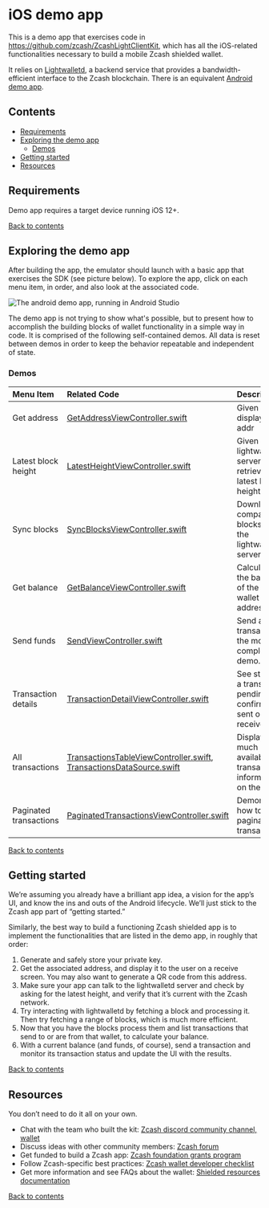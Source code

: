 # iOS demo app 
This is a demo app that exercises code in https://github.com/zcash/ZcashLightClientKit, which has all the iOS-related functionalities necessary to build a mobile Zcash shielded wallet. 

It relies on [Lightwalletd](https://github.com/zcash/lightwalletd), a backend service that provides a bandwidth-efficient interface to the Zcash blockchain. There is an equivalent [Android demo app](https://github.com/zcash/zcash-android-wallet-sdk/). 


## Contents

- [Requirements](#requirements)
- [Exploring the demo app](#exploring-the-demo-app)
  - [Demos](#demos)
- [Getting started](#getting-started)
- [Resources](#resources)

## Requirements
Demo app requires a target device running iOS 12+. 

[Back to contents](#contents)

## Exploring the demo app
After building the app, the emulator should launch with a basic app that exercises the SDK (see picture below). 
To explore the app, click on each menu item, in order, and also look at the associated code. 

![The android demo app, running in Android Studio](assets/ios-demo-app.png?raw=true "Demo app built with Xcode")

The demo app is not trying to show what's possible, but to present how to accomplish the building blocks of wallet functionality in a simple way in code. It is comprised of the following self-contained demos. All data is reset between demos in order to keep the behavior repeatable and independent of state.

### Demos

Menu Item|Related Code|Description
:-----|:-----|:-----
Get address | [GetAddressViewController.swift]() | Given a seed, display its z-addr
Latest block height | [LatestHeightViewController.swift]() | Given a lightwalletd server, retrieve the latest block height
Sync blocks | [SyncBlocksViewController.swift]() | Download compact blocks from the lightwalletd server. 
Get balance | [GetBalanceViewController.swift]() | Calculates the balance of the current wallet address.
Send funds | [SendViewController.swift]()| Send a transaction, the most complex demo. 
Transaction details | [TransactionDetailViewController.swift]() | See status of a transaction: pending or confirmed, sent or received. 
All transactions |  [TransactionsTableViewController.swift](), [TransactionsDataSource.swift]() | Displays as much available transaction information  on the wallet. 
Paginated transactions |  [PaginatedTransactionsViewController.swift]() | Demonstrates how to paginate transactions. 

[Back to contents](#contents)

## Getting started
We’re assuming you already have a brilliant app idea, a vision for the app’s UI, and know the ins and outs of the Android lifecycle. We’ll just stick to the Zcash app part of “getting started.” 

Similarly, the best way to build a functioning Zcash shielded app is to implement the functionalities that are listed in the demo app, in roughly that order: 

1. Generate and safely store your private key. 
1. Get the associated address, and display it to the user on a receive screen. You may also want to generate a QR code from this address. 
1. Make sure your app can talk to the lightwalletd server and check by asking for the latest height, and verify that it’s current with the Zcash network. 
1. Try interacting with lightwalletd by fetching a block and processing it. Then try fetching a range of blocks, which is much more efficient. 
1. Now that you have the blocks process them and list transactions that send to or are from that wallet, to calculate your balance. 
1. With a current balance (and funds, of course), send a transaction and monitor its transaction status and update the UI with the results. 

[Back to contents](#contents)

## Resources
You don’t need to do it all on your own. 
* Chat with the team who built the kit: [Zcash discord community channel, wallet](https://discord.gg/efFG7UJ)
* Discuss ideas with other community members: [Zcash forum](https://forum.zcashcommunity.com/) 
* Get funded to build a Zcash app: [Zcash foundation grants program](https://grants.zfnd.org/)
* Follow Zcash-specific best practices: [Zcash wallet developer checklist](https://zcash.readthedocs.io/en/latest/rtd_pages/ux_wallet_checklist.html)
* Get more information and see FAQs about the wallet: [Shielded resources documentation](https://zcash.readthedocs.io/en/latest/rtd_pages/shielded_support.html)

[Back to contents](#contents)
